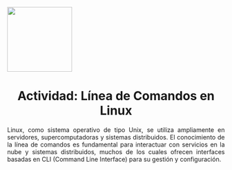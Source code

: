 <p align="left">
  <img src="https://semanadelcannabis.cayetano.edu.pe/assets/img/logo-upch.png" width="150">
  <h1 align="center">Actividad: Línea de Comandos en Linux</h1>
</p>

<p align="justify">
Linux, como sistema operativo de tipo Unix, se utiliza ampliamente en servidores, supercomputadoras y sistemas distribuidos. El conocimiento de la línea de comandos es fundamental para interactuar con servicios en la nube y sistemas distribuidos, muchos de los cuales ofrecen interfaces basadas en CLI (Command Line Interface) para su gestión y configuración.
</p>
